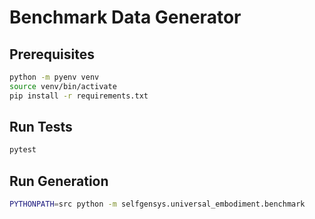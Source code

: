 # Benchmark Data Generator

## Prerequisites

```bash
python -m pyenv venv
source venv/bin/activate
pip install -r requirements.txt
```

## Run Tests

```bash
pytest
```

## Run Generation

```bash
PYTHONPATH=src python -m selfgensys.universal_embodiment.benchmark
```
